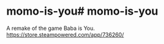 # momo-is-you# momo-is-you

A remake of the game Baba is You.
https://store.steampowered.com/app/736260/
